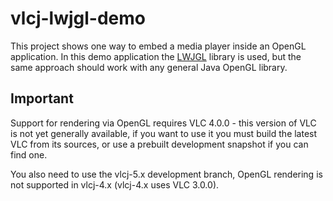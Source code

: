 vlcj-lwjgl-demo
===============

This project shows one way to embed a media player inside an OpenGL application. In this demo application the
[LWJGL](https://www.lwjgl.org/) library is used, but the same approach should work with any general Java OpenGL library.

Important
---------
 
Support for rendering via OpenGL requires VLC 4.0.0 - this version of VLC is not yet generally available, if you want to
use it you must build the latest VLC from its sources, or use a prebuilt development snapshot if you can find one.

You also need to use the vlcj-5.x development branch, OpenGL rendering is not supported in vlcj-4.x (vlcj-4.x uses VLC
3.0.0).
